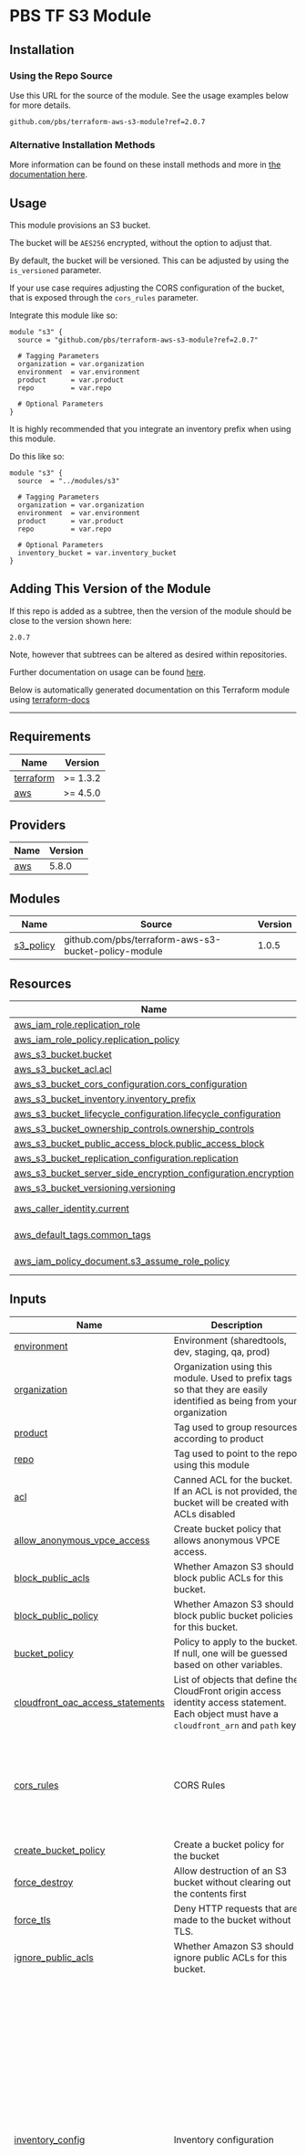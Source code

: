 # PBS TF S3 Module

## Installation

### Using the Repo Source

Use this URL for the source of the module. See the usage examples below for more details.

```hcl
github.com/pbs/terraform-aws-s3-module?ref=2.0.7
```

### Alternative Installation Methods

More information can be found on these install methods and more in [the documentation here](./docs/general/install).

## Usage

This module provisions an S3 bucket.

The bucket will be `AES256` encrypted, without the option to adjust that.

By default, the bucket will be versioned. This can be adjusted by using the `is_versioned` parameter.

If your use case requires adjusting the CORS configuration of the bucket, that is exposed through the `cors_rules` parameter.

Integrate this module like so:

```hcl
module "s3" {
  source = "github.com/pbs/terraform-aws-s3-module?ref=2.0.7"

  # Tagging Parameters
  organization = var.organization
  environment  = var.environment
  product      = var.product
  repo         = var.repo

  # Optional Parameters
}
```

It is highly recommended that you integrate an inventory prefix when using this module.

Do this like so:

```hcl
module "s3" {
  source  = "../modules/s3"

  # Tagging Parameters
  organization = var.organization
  environment  = var.environment
  product      = var.product
  repo         = var.repo

  # Optional Parameters
  inventory_bucket = var.inventory_bucket
}
```

## Adding This Version of the Module

If this repo is added as a subtree, then the version of the module should be close to the version shown here:

`2.0.7`

Note, however that subtrees can be altered as desired within repositories.

Further documentation on usage can be found [here](./docs).

Below is automatically generated documentation on this Terraform module using [terraform-docs][terraform-docs]

---

[terraform-docs]: https://github.com/terraform-docs/terraform-docs

## Requirements

| Name | Version |
|------|---------|
| <a name="requirement_terraform"></a> [terraform](#requirement\_terraform) | >= 1.3.2 |
| <a name="requirement_aws"></a> [aws](#requirement\_aws) | >= 4.5.0 |

## Providers

| Name | Version |
|------|---------|
| <a name="provider_aws"></a> [aws](#provider\_aws) | 5.8.0 |

## Modules

| Name | Source | Version |
|------|--------|---------|
| <a name="module_s3_policy"></a> [s3\_policy](#module\_s3\_policy) | github.com/pbs/terraform-aws-s3-bucket-policy-module | 1.0.5 |

## Resources

| Name | Type |
|------|------|
| [aws_iam_role.replication_role](https://registry.terraform.io/providers/hashicorp/aws/latest/docs/resources/iam_role) | resource |
| [aws_iam_role_policy.replication_policy](https://registry.terraform.io/providers/hashicorp/aws/latest/docs/resources/iam_role_policy) | resource |
| [aws_s3_bucket.bucket](https://registry.terraform.io/providers/hashicorp/aws/latest/docs/resources/s3_bucket) | resource |
| [aws_s3_bucket_acl.acl](https://registry.terraform.io/providers/hashicorp/aws/latest/docs/resources/s3_bucket_acl) | resource |
| [aws_s3_bucket_cors_configuration.cors_configuration](https://registry.terraform.io/providers/hashicorp/aws/latest/docs/resources/s3_bucket_cors_configuration) | resource |
| [aws_s3_bucket_inventory.inventory_prefix](https://registry.terraform.io/providers/hashicorp/aws/latest/docs/resources/s3_bucket_inventory) | resource |
| [aws_s3_bucket_lifecycle_configuration.lifecycle_configuration](https://registry.terraform.io/providers/hashicorp/aws/latest/docs/resources/s3_bucket_lifecycle_configuration) | resource |
| [aws_s3_bucket_ownership_controls.ownership_controls](https://registry.terraform.io/providers/hashicorp/aws/latest/docs/resources/s3_bucket_ownership_controls) | resource |
| [aws_s3_bucket_public_access_block.public_access_block](https://registry.terraform.io/providers/hashicorp/aws/latest/docs/resources/s3_bucket_public_access_block) | resource |
| [aws_s3_bucket_replication_configuration.replication](https://registry.terraform.io/providers/hashicorp/aws/latest/docs/resources/s3_bucket_replication_configuration) | resource |
| [aws_s3_bucket_server_side_encryption_configuration.encryption](https://registry.terraform.io/providers/hashicorp/aws/latest/docs/resources/s3_bucket_server_side_encryption_configuration) | resource |
| [aws_s3_bucket_versioning.versioning](https://registry.terraform.io/providers/hashicorp/aws/latest/docs/resources/s3_bucket_versioning) | resource |
| [aws_caller_identity.current](https://registry.terraform.io/providers/hashicorp/aws/latest/docs/data-sources/caller_identity) | data source |
| [aws_default_tags.common_tags](https://registry.terraform.io/providers/hashicorp/aws/latest/docs/data-sources/default_tags) | data source |
| [aws_iam_policy_document.s3_assume_role_policy](https://registry.terraform.io/providers/hashicorp/aws/latest/docs/data-sources/iam_policy_document) | data source |

## Inputs

| Name | Description | Type | Default | Required |
|------|-------------|------|---------|:--------:|
| <a name="input_environment"></a> [environment](#input\_environment) | Environment (sharedtools, dev, staging, qa, prod) | `string` | n/a | yes |
| <a name="input_organization"></a> [organization](#input\_organization) | Organization using this module. Used to prefix tags so that they are easily identified as being from your organization | `string` | n/a | yes |
| <a name="input_product"></a> [product](#input\_product) | Tag used to group resources according to product | `string` | n/a | yes |
| <a name="input_repo"></a> [repo](#input\_repo) | Tag used to point to the repo using this module | `string` | n/a | yes |
| <a name="input_acl"></a> [acl](#input\_acl) | Canned ACL for the bucket. If an ACL is not provided, the bucket will be created with ACLs disabled | `string` | `null` | no |
| <a name="input_allow_anonymous_vpce_access"></a> [allow\_anonymous\_vpce\_access](#input\_allow\_anonymous\_vpce\_access) | Create bucket policy that allows anonymous VPCE access. | `bool` | `false` | no |
| <a name="input_block_public_acls"></a> [block\_public\_acls](#input\_block\_public\_acls) | Whether Amazon S3 should block public ACLs for this bucket. | `bool` | `true` | no |
| <a name="input_block_public_policy"></a> [block\_public\_policy](#input\_block\_public\_policy) | Whether Amazon S3 should block public bucket policies for this bucket. | `bool` | `true` | no |
| <a name="input_bucket_policy"></a> [bucket\_policy](#input\_bucket\_policy) | Policy to apply to the bucket. If null, one will be guessed based on other variables. | `string` | `null` | no |
| <a name="input_cloudfront_oac_access_statements"></a> [cloudfront\_oac\_access\_statements](#input\_cloudfront\_oac\_access\_statements) | List of objects that define the CloudFront origin access identity access statement. Each object must have a `cloudfront_arn` and `path` key. | <pre>list(object({<br>    cloudfront_arn = string<br>    path           = optional(string, "*")<br>  }))</pre> | `[]` | no |
| <a name="input_cors_rules"></a> [cors\_rules](#input\_cors\_rules) | CORS Rules | <pre>set(object({<br>    allowed_headers = list(string),<br>    allowed_methods = list(string),<br>    allowed_origins = list(string),<br>    expose_headers  = list(string),<br>    max_age_seconds = number<br>  }))</pre> | `[]` | no |
| <a name="input_create_bucket_policy"></a> [create\_bucket\_policy](#input\_create\_bucket\_policy) | Create a bucket policy for the bucket | `bool` | `true` | no |
| <a name="input_force_destroy"></a> [force\_destroy](#input\_force\_destroy) | Allow destruction of an S3 bucket without clearing out the contents first | `bool` | `false` | no |
| <a name="input_force_tls"></a> [force\_tls](#input\_force\_tls) | Deny HTTP requests that are made to the bucket without TLS. | `bool` | `true` | no |
| <a name="input_ignore_public_acls"></a> [ignore\_public\_acls](#input\_ignore\_public\_acls) | Whether Amazon S3 should ignore public ACLs for this bucket. | `bool` | `true` | no |
| <a name="input_inventory_config"></a> [inventory\_config](#input\_inventory\_config) | Inventory configuration | <pre>object({<br>    enabled = optional(bool, true)<br><br>    included_object_versions = optional(string, "All")<br>    destination = object({<br>      bucket = object({<br>        name       = string<br>        format     = optional(string, "Parquet")<br>        prefix     = optional(string)<br>        account_id = optional(string)<br>      })<br>    })<br>    filter = optional(object({<br>      prefix = string<br>    }))<br>    schedule = optional(object({<br>      frequency = string<br>      }), {<br>      frequency = "Daily"<br>    })<br>    optional_fields = optional(list(string), [<br>      "Size",<br>      "LastModifiedDate",<br>      "StorageClass",<br>      "IntelligentTieringAccessTier",<br>    ])<br>  })</pre> | `null` | no |
| <a name="input_is_versioned"></a> [is\_versioned](#input\_is\_versioned) | Is versioning enabled? | `bool` | `true` | no |
| <a name="input_lifecycle_rules"></a> [lifecycle\_rules](#input\_lifecycle\_rules) | List of maps containing configuration of object lifecycle management. | `any` | <pre>[<br>  {<br>    "abort_incomplete_multipart_upload_days": 7,<br>    "enabled": true,<br>    "id": "default-lifecycle-rule",<br>    "noncurrent_version_transition": [<br>      {<br>        "days": 30,<br>        "storage_class": "GLACIER"<br>      }<br>    ],<br>    "transition": [<br>      {<br>        "days": 7,<br>        "storage_class": "INTELLIGENT_TIERING"<br>      }<br>    ]<br>  }<br>]</pre> | no |
| <a name="input_name"></a> [name](#input\_name) | Name to use for the bucket. If null, will default to product. | `string` | `null` | no |
| <a name="input_override_policy_documents"></a> [override\_policy\_documents](#input\_override\_policy\_documents) | List of IAM policy documents that are merged together into the exported document. In merging, statements with non-blank sids will override statements with the same sid from earlier documents in the list. Statements with non-blank sids will also override statements with the same sid from documents provided in the source\_json and source\_policy\_documents arguments. Non-overriding statements will be added to the exported document. | `list(string)` | `null` | no |
| <a name="input_replication_configuration_set"></a> [replication\_configuration\_set](#input\_replication\_configuration\_set) | Set of (single) replication that needs to be managed by this bucket. If empty, no replication takes place. | <pre>set(object({<br>    role = string,<br>    rules = set(object({<br>      id                                           = string<br>      priority                                     = number<br>      status                                       = string<br>      destination_account_id                       = string<br>      destination_bucket                           = string<br>      destination_access_control_translation_owner = string<br>    }))<br>  }))</pre> | `[]` | no |
| <a name="input_replication_configuration_shortcut"></a> [replication\_configuration\_shortcut](#input\_replication\_configuration\_shortcut) | Shorthand version of the configuration used in replication\_configuration\_set. Is overridden by replication\_configuration\_set if defined. | <pre>object({<br>    destination_account_id = string<br>    destination_bucket     = string<br>  })</pre> | `null` | no |
| <a name="input_replication_source"></a> [replication\_source](#input\_replication\_source) | The account number and role for the source bucket in a replication configuration. | <pre>object({<br>    account_id = string<br>    role       = string<br>  })</pre> | `null` | no |
| <a name="input_restrict_public_buckets"></a> [restrict\_public\_buckets](#input\_restrict\_public\_buckets) | Whether Amazon S3 should restrict public bucket policies for this bucket. | `bool` | `true` | no |
| <a name="input_source_policy_documents"></a> [source\_policy\_documents](#input\_source\_policy\_documents) | List of IAM policy documents that are merged together into the exported document. Statements defined in source\_policy\_documents or source\_json must have unique sids. Statements with the same sid from documents assigned to the override\_json and override\_policy\_documents arguments will override source statements. | `list(string)` | `null` | no |
| <a name="input_tags"></a> [tags](#input\_tags) | Extra tags | `map(string)` | `{}` | no |
| <a name="input_use_prefix"></a> [use\_prefix](#input\_use\_prefix) | Create bucket with prefix instead of explicit name | `bool` | `true` | no |
| <a name="input_vpce"></a> [vpce](#input\_vpce) | Name of the VPC endpoint that should have access to this bucket. Only used when `allow_anonymous_vpce_access` is true. | `string` | `null` | no |

## Outputs

| Name | Description |
|------|-------------|
| <a name="output_arn"></a> [arn](#output\_arn) | ARN of the bucket |
| <a name="output_name"></a> [name](#output\_name) | Name of the bucket |
| <a name="output_regional_domain_name"></a> [regional\_domain\_name](#output\_regional\_domain\_name) | Regional domain name |
| <a name="output_replication_role"></a> [replication\_role](#output\_replication\_role) | Replication role if exists |
